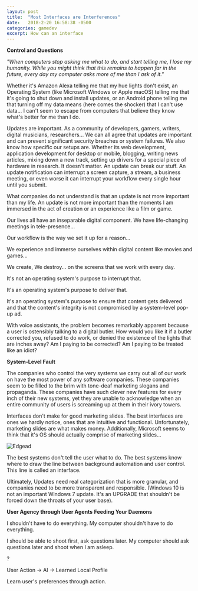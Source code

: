 ```yaml
---
layout: post
title:  "Most Interfaces are Interferences"
date:   2018-2-20 16:58:38 -0500
categories: gamedev
excerpt: How can an interface
---
```


**Control and Questions**

*"When computers stop asking me what to do, and start telling me, I lose my humanity.
While you might think that this remains to happen far in the future, every day my computer asks more of me than I ask of it."*

Whether it's Amazon Alexa telling me that my hue lights don't exist, an Operating System (like Microsoft Windows or Apple macOS) telling me that it's going to shut down and install updates, or an Android phone telling me that turning off my data means (here comes the shocker) that I can't use data... I can't seem to escape from computers that believe they know what's better for me than I do.

Updates are important. As a community of developers, gamers, writers, digital musicians, researchers...
We can all agree that updates are important and can prevent significant security breaches or system failures.
We also know how specific our setups are. Whether its web development, application development for desktop or mobile, blogging, writing news articles, mixing down a new track, setting up drivers for a special piece of hardware in research. It doesn't matter. An update can break our stuff. An update notification can interrupt a screen capture, a stream, a business meeting, or even worse it can interrupt your workflow every single hour until you submit.

What companies do not understand is that an update is not more important than my life. An update is not more important than the moments I am immersed in the act of creation or an experience like a film or game.

Our lives all have an inseparable digital component.
We have life-changing meetings in tele-presence...

Our workflow is the way we set it up for a reason...

We experience and immerse ourselves within digital content like movies and games...

We create, We destroy... on the screens that we work with every day.

It's not an operating system's purpose to interrupt that.

It's an operating system's purpose to deliver that.

It's an operating system's purpose to ensure that content gets delivered and that the content's integrity is not compromised by a system-level pop-up ad.

With voice assistants, the problem becomes remarkably apparent because a user is ostensibly talking to a digital butler. How would you like it if a butler corrected you, refused to do work, or denied the existence of the lights that are inches away? Am I paying to be corrected? Am I paying to be treated like an idiot?

**System-Level Fault**

The companies who control the very systems we carry out all of our work on have the most power of any software companies. These companies seem to be filled to the brim with tone-deaf marketing slogans and propaganda. These companies have such clever new features for every inch of their new systems, yet they are unable to acknowledge when an entire community of users is screaming up at them in their ivory towers.

Interfaces don't make for good marketing slides. The best interfaces are ones we hardly notice, ones that are intuitive and functional. Unfortunately, marketing slides are what makes money. Additionally, Microsoft seems to think that it's OS should actually comprise of marketing slides...

![Edgead]({{site.url}}/assets/gamedev/edgead.png)

The best systems don't tell the user what to do.
The best systems know where to draw the line between background automation and user control. This line is called an interface.

Ultimately, Updates need real categorization that is more granular, and companies need to be more transparent and responsible. (Windows 10 is not an important Windows 7 update. It's an UPGRADE that shouldn't be forced down the throats of your user base).

**User Agency through User Agents**
**Feeding Your Daemons**

I shouldn't have to do everything.
My computer shouldn't have to do everything.

I should be able to shoot first, ask questions later.
My computer should ask questions later and shoot when I am asleep.





?

User Action -> AI -> Learned Local Profile

Learn user's preferences through action.
